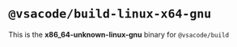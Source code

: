 # `@vsacode/build-linux-x64-gnu`

This is the **x86_64-unknown-linux-gnu** binary for `@vsacode/build`

